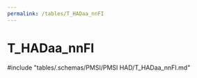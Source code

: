 ```yaml
---
permalink: /tables/T_HADaa_nnFI
---
```

# T_HADaa_nnFI
<!-- SPDX-License-Identifier: MPL-2.0 -->

<!-- ATTENTION : Ne pas supprimer ou modifier la ligne ci-dessous -->
#include "tables/.schemas/PMSI/PMSI HAD/T_HADaa_nnFI.md"
<!-- ATTENTION : Ne pas supprimer ou modifier la ligne ci-dessus -->
